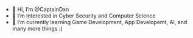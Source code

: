 - 👋 Hi, I’m @CaptainDxn
- 👀 I’m interested in Cyber Security and Computer Science 
- 🌱 I’m currently learning Game Development, App Developemt, AI, and many more things :)

<!---
CaptainDxn/CaptainDxn is a ✨ special ✨ repository because its `README.md` (this file) appears on your GitHub profile.
You can click the Preview link to take a look at your changes.
--->
